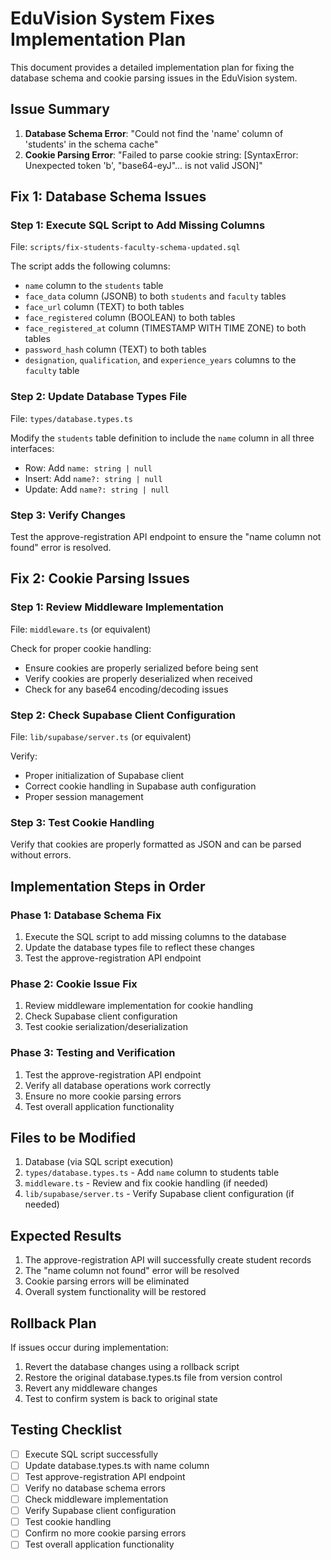 # EduVision System Fixes Implementation Plan

This document provides a detailed implementation plan for fixing the database schema and cookie parsing issues in the EduVision system.

## Issue Summary

1. **Database Schema Error**: "Could not find the 'name' column of 'students' in the schema cache"
2. **Cookie Parsing Error**: "Failed to parse cookie string: [SyntaxError: Unexpected token 'b', "base64-eyJ"... is not valid JSON]"

## Fix 1: Database Schema Issues

### Step 1: Execute SQL Script to Add Missing Columns

File: `scripts/fix-students-faculty-schema-updated.sql`

The script adds the following columns:
- `name` column to the `students` table
- `face_data` column (JSONB) to both `students` and `faculty` tables
- `face_url` column (TEXT) to both tables
- `face_registered` column (BOOLEAN) to both tables
- `face_registered_at` column (TIMESTAMP WITH TIME ZONE) to both tables
- `password_hash` column (TEXT) to both tables
- `designation`, `qualification`, and `experience_years` columns to the `faculty` table

### Step 2: Update Database Types File

File: `types/database.types.ts`

Modify the `students` table definition to include the `name` column in all three interfaces:
- Row: Add `name: string | null`
- Insert: Add `name?: string | null`
- Update: Add `name?: string | null`

### Step 3: Verify Changes

Test the approve-registration API endpoint to ensure the "name column not found" error is resolved.

## Fix 2: Cookie Parsing Issues

### Step 1: Review Middleware Implementation

File: `middleware.ts` (or equivalent)

Check for proper cookie handling:
- Ensure cookies are properly serialized before being sent
- Verify cookies are properly deserialized when received
- Check for any base64 encoding/decoding issues

### Step 2: Check Supabase Client Configuration

File: `lib/supabase/server.ts` (or equivalent)

Verify:
- Proper initialization of Supabase client
- Correct cookie handling in Supabase auth configuration
- Proper session management

### Step 3: Test Cookie Handling

Verify that cookies are properly formatted as JSON and can be parsed without errors.

## Implementation Steps in Order

### Phase 1: Database Schema Fix

1. Execute the SQL script to add missing columns to the database
2. Update the database types file to reflect these changes
3. Test the approve-registration API endpoint

### Phase 2: Cookie Issue Fix

1. Review middleware implementation for cookie handling
2. Check Supabase client configuration
3. Test cookie serialization/deserialization

### Phase 3: Testing and Verification

1. Test the approve-registration API endpoint
2. Verify all database operations work correctly
3. Ensure no more cookie parsing errors
4. Test overall application functionality

## Files to be Modified

1. Database (via SQL script execution)
2. `types/database.types.ts` - Add `name` column to students table
3. `middleware.ts` - Review and fix cookie handling (if needed)
4. `lib/supabase/server.ts` - Verify Supabase client configuration (if needed)

## Expected Results

1. The approve-registration API will successfully create student records
2. The "name column not found" error will be resolved
3. Cookie parsing errors will be eliminated
4. Overall system functionality will be restored

## Rollback Plan

If issues occur during implementation:
1. Revert the database changes using a rollback script
2. Restore the original database.types.ts file from version control
3. Revert any middleware changes
4. Test to confirm system is back to original state

## Testing Checklist

- [ ] Execute SQL script successfully
- [ ] Update database.types.ts with name column
- [ ] Test approve-registration API endpoint
- [ ] Verify no database schema errors
- [ ] Check middleware implementation
- [ ] Verify Supabase client configuration
- [ ] Test cookie handling
- [ ] Confirm no more cookie parsing errors
- [ ] Test overall application functionality